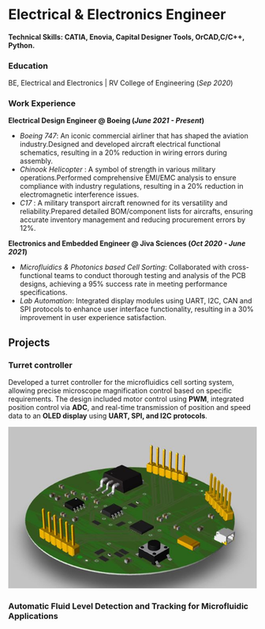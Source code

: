 # Electrical & Electronics Engineer

#### Technical Skills: CATIA, Enovia, Capital Designer Tools, OrCAD,C/C++, Python.

### Education 
BE, Electrical and Electronics | RV College of Engineering (_Sep 2020_)

### Work Experience 
**Electrical Design Engineer @ Boeing (_June 2021 - Present_)**
- *Boeing 747*: An iconic commercial airliner that has shaped the aviation industry.Designed and developed aircraft electrical functional schematics, resulting in a 20% reduction in wiring errors during assembly.
- *Chinook Helicopter* : A symbol of strength in various military operations.Performed comprehensive EMI/EMC analysis to ensure compliance with industry regulations, resulting in a 20% reduction in electromagnetic interference issues. 
- *C17* : A military transport aircraft renowned for its versatility and reliability.Prepared detailed BOM/component lists for aircrafts, ensuring accurate inventory management and reducing procurement errors by 12%.

**Electronics and Embedded Engineer @ Jiva Sciences (_Oct 2020 - June 2021_)**
- *Microfluidics & Photonics based Cell Sorting*: Collaborated with cross-functional teams to conduct thorough testing and analysis of the PCB designs, achieving a 95% success rate in meeting performance specifications.
- *Lab Automation*: Integrated display modules using UART, I2C, CAN and SPI protocols to enhance user interface functionality, resulting in a 30% improvement in user experience satisfaction.

## Projects
### Turret controller
Developed a turret controller for the microfluidics cell sorting system, allowing precise microscope magnification control based on specific requirements. The design included motor control using **PWM**, integrated position control via **ADC**, and real-time transmission of position and speed data to an **OLED display** using **UART, SPI, and I2C protocols**.

![Turret controller](/Assets/img/pcb.jpg)

### Automatic Fluid Level Detection and Tracking for Microfluidic Applications
